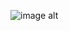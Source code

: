 ![image alt]([image_url](https://github.com/briamire/npx/blob/main/Images/Blue%20triangle%20cement.png?raw=true))
